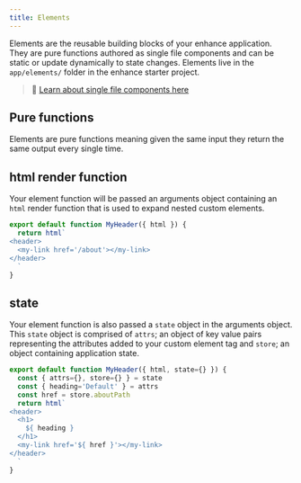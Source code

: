 ```yaml
---
title: Elements
---
```


Elements are the reusable building blocks of your enhance application. They are pure functions authored as single file components and can be static or update dynamically to state changes. Elements live in the `app/elements/` folder in the enhance starter project.

> 📄 [Learn about single file components here](/docs/learn/concepts/single-file-components)

## Pure functions
Elements are pure functions meaning given the same input they return the same output every single time.

## html render function
Your element function will be passed an arguments object containing an `html` render function that is used to expand nested custom elements.

```javascript
export default function MyHeader({ html }) {
  return html`
<header>
  <my-link href='/about'></my-link>
</header>
  `
}
```

## state
Your element function is also passed a `state` object in the arguments object.
This `state` object is comprised of `attrs`; an object of key value pairs representing the attributes added to your custom element tag and `store`; an object containing application state.

```javascript
export default function MyHeader({ html, state={} }) {
  const { attrs={}, store={} } = state
  const { heading='Default' } = attrs
  const href = store.aboutPath
  return html`
<header>
  <h1>
    ${ heading }
  </h1>
  <my-link href='${ href }'></my-link>
</header>
  `
}
```


